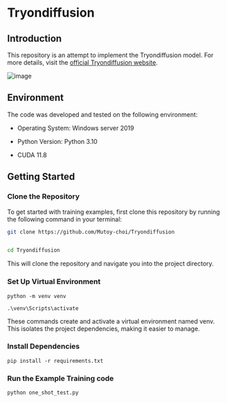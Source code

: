 # Tryondiffusion

## Introduction
This repository is an attempt to implement the Tryondiffusion model. For more details, visit the [official Tryondiffusion website](https://tryondiffusion.github.io/).

![image](https://github.com/Mutoy-choi/Tryondiffusion/assets/87027571/a3b9b53c-f6a3-4a52-8c3d-e7c26d50c55e)

## Environment

The code was developed and tested on the following environment:

* Operating System: Windows server 2019

* Python Version: Python 3.10

* CUDA 11.8

## Getting Started

### Clone the Repository
To get started with training examples, first clone this repository by running the following command in your terminal:

```bash
git clone https://github.com/Mutoy-choi/Tryondiffusion


cd Tryondiffusion
```
This will clone the repository and navigate you into the project directory.

### Set Up Virtual Environment

```
python -m venv venv

.\venv\Scripts\activate
```

These commands create and activate a virtual environment named venv. This isolates the project dependencies, making it easier to manage.

### Install Dependencies

```
pip install -r requirements.txt
```

### Run the Example Training code

```
python one_shot_test.py
```
